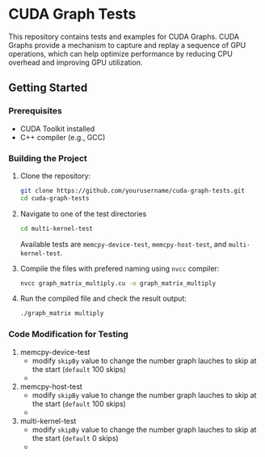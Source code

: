 # CUDA Graph Tests

This repository contains tests and examples for CUDA Graphs. CUDA Graphs provide a mechanism to capture and replay a sequence of GPU operations, which can help optimize performance by reducing CPU overhead and improving GPU utilization.

<!-- ## Directory Structure

- `src/`: Contains the source code for the CUDA Graph tests.
- `include/`: Header files used in the tests.
- `data/`: Sample data files used for testing.
- `scripts/`: Utility scripts for setting up and running tests.
- `docs/`: Documentation related to the CUDA Graph tests. -->

## Getting Started

### Prerequisites

- CUDA Toolkit installed
- C++ compiler (e.g., GCC)
<!-- - CMake for building the project -->

### Building the Project

1. Clone the repository:
    ```sh
    git clone https://github.com/yourusername/cuda-graph-tests.git
    cd cuda-graph-tests
    ```

2. Navigate to one of the test directories
    ```sh
    cd multi-kernel-test
    ```
    Available tests are `memcpy-device-test`, `memcpy-host-test`, and `multi-kernel-test`.

3. Compile the files with prefered naming using `nvcc` compiler:
    ```sh
    nvcc graph_matrix_multiply.cu -o graph_matrix_multiply
    ```

4. Run the compiled file and check the result output:
    ```sh
    ./graph_matrix multiply
    ```

### Code Modification for Testing

1. memcpy-device-test
    - modify `skipBy` value to change the number graph lauches to skip at the start (`default` 100 skips)
    - 
2. memcpy-host-test
    - modify `skipBy` value to change the number graph lauches to skip at the start (`default` 100 skips)
    - 
3. multi-kernel-test
    - modify `skipBy` value to change the number graph lauches to skip at the start (`default` 0 skips)
    - 

<!-- 2. Create a build directory and navigate into it:
    ```sh
    mkdir build
    cd build
    ```

3. Run CMake to configure the project:
    ```sh
    cmake ..
    ```

4. Build the project:
    ```sh
    make
    ``` -->

<!-- ### Running Tests

After building the project, you can run the tests using the following command:
```sh
./run_tests
``` -->

<!-- ## Contributing

Contributions are welcome! Please fork the repository and submit a pull request with your changes. -->

<!-- ## License

This project is licensed under the MIT License. See the [LICENSE](LICENSE) file for details. -->

<!-- ## Contact

For any questions or issues, please open an issue on the GitHub repository or contact the maintainer at your.email@example.com. -->
